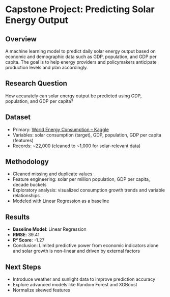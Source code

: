 # Capstone Project: Predicting Solar Energy Output

## Overview
A machine learning model to predict daily solar energy output based on economic and demographic data such as GDP, population, and GDP per capita. The goal is to help energy providers and policymakers anticipate production levels and plan accordingly.

## Research Question
How accurately can solar energy output be predicted using GDP, population, and GDP per capita?

## Dataset
- Primary: [World Energy Consumption – Kaggle](https://www.kaggle.com/datasets/pralabhpoudel/world-energy-consumption/data)
- Variables: solar consumption (target), GDP, population, GDP per capita (features)
- Records: ~22,000 (cleaned to ~1,000 for solar-relevant data)

## Methodology
- Cleaned missing and duplicate values
- Feature engineering: solar per million population, GDP per capita, decade buckets
- Exploratory analysis: visualized consumption growth trends and variable relationships
- Modeled with Linear Regression as a baseline

## Results
- **Baseline Model**: Linear Regression
- **RMSE**: 39.41
- **R² Score**: -1.27
- Conclusion: Limited predictive power from economic indicators alone and solar growth is non-linear and driven by external factors

## Next Steps
- Introduce weather and sunlight data to improve prediction accuracy
- Explore advanced models like Random Forest and XGBoost
- Normalize skewed features

